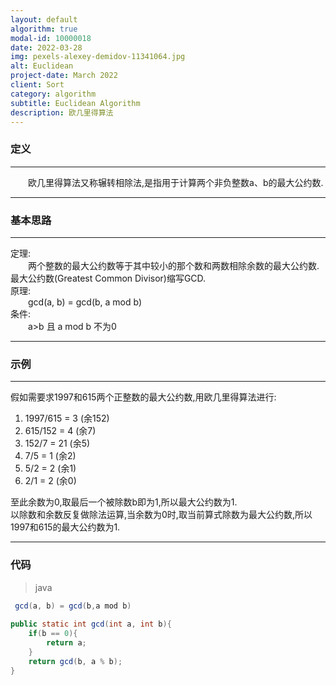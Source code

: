 ```yaml
---
layout: default
algorithm: true
modal-id: 10000018
date: 2022-03-28
img: pexels-alexey-demidov-11341064.jpg
alt: Euclidean
project-date: March 2022
client: Sort
category: algorithm
subtitle: Euclidean Algorithm
description: 欧几里得算法
---
```

### 定义
- - -
&emsp;&emsp;欧几里得算法又称辗转相除法,是指用于计算两个非负整数a、b的最大公约数.  
- - -

### 基本思路
- - -
定理:  
&emsp;&emsp;两个整数的最大公约数等于其中较小的那个数和两数相除余数的最大公约数.最大公约数(Greatest Common Divisor)缩写GCD.  
原理:  
&emsp;&emsp;gcd(a, b) = gcd(b, a mod b)  
条件:  
&emsp;&emsp;a>b 且 a mod b 不为0
- - -

### 示例
- - -
假如需要求1997和615两个正整数的最大公约数,用欧几里得算法进行:  
1. 1997/615 = 3 (余152)
2. 615/152 = 4 (余7)
3. 152/7 = 21 (余5)
4. 7/5 = 1 (余2)
5. 5/2 = 2 (余1)
6. 2/1 = 2 (余0)

至此余数为0,取最后一个被除数b即为1,所以最大公约数为1.  
以除数和余数反复做除法运算,当余数为0时,取当前算式除数为最大公约数,所以1997和615的最大公约数为1.
- - -

### 代码
>java

``` java
 gcd(a, b) = gcd(b,a mod b)
 
public static int gcd(int a, int b){
    if(b == 0){
        return a;
    }
    return gcd(b, a % b);
}
```
